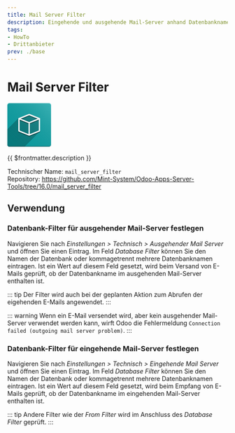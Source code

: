 ```yaml
---
title: Mail Server Filter
description: Eingehende und ausgehende Mail-Server anhand Datenbanknamen filtern.
tags:
- HowTo
- Drittanbieter
prev: ./base
---
```

# Mail Server Filter
![icon_oms_box](attachments/icon_oms_box.png)

{{ $frontmatter.description }}

Technischer Name: `mail_server_filter`\
Repository: <https://github.com/Mint-System/Odoo-Apps-Server-Tools/tree/16.0/mail_server_filter>

## Verwendung

### Datenbank-Filter für ausgehender Mail-Server festlegen 

Navigieren Sie nach *Einstellungen > Technisch > Ausgehender Mail Server* und öffnen Sie einen Eintrag.  Im Feld *Database Filter* können Sie den Namen der Datenbank oder kommagetrennt mehrere Datenbanknamen eintragen. Ist ein Wert auf diesem Feld gesetzt, wird beim Versand von E-Mails geprüft, ob der Datenbankname im ausgehenden Mail-Server enthalten ist.

::: tip
Der Filter wird auch bei der geplanten Aktion zum Abrufen der eigehenden E-Mails angewendet.
:::

::: warning
Wenn ein E-Mail versendet wird, aber kein ausgehender Mail-Server verwendet werden kann, wirft Odoo die Fehlermeldung `Connection failed (outgoing mail server problem)`.
:::

### Datenbank-Filter für eingehende Mail-Server festlegen 

Navigieren Sie nach *Einstellungen > Technisch > Eingehende Mail Server* und öffnen Sie einen Eintrag.  Im Feld *Database Filter* können Sie den Namen der Datenbank oder kommagetrennt mehrere Datenbanknamen eintragen. Ist ein Wert auf diesem Feld gesetzt, wird beim Empfang von E-Mails geprüft, ob der Datenbankname im eingehenden Mail-Server enthalten ist.

::: tip
Andere Filter wie der *From Filter* wird im Anschluss des *Database Filter* geprüft.
:::